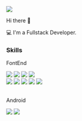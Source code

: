 <img src='https://i.pinimg.com/originals/c4/04/8d/c4048d7392d98eb77984144440da2e13.gif' />

Hi there 👋

💻 I'm a Fullstack Developer.

### Skills

FontEnd
<div>
<img src="https://img.shields.io/badge/javascript-%23323330.svg?style=for-the-badge&logo=javascript&logoColor=%23F7DF1E"/>
<img src="https://img.shields.io/badge/typescript-%23007ACC.svg?style=for-the-badge&logo=typescript&logoColor=white"/>
<img src="https://img.shields.io/badge/html5-%23E34F26.svg?style=for-the-badge&logo=html5&logoColor=white"/>
<img src="https://img.shields.io/badge/css3-%231572B6.svg?style=for-the-badge&logo=css3&logoColor=white"/>

</div>

<div>
<img src="https://img.shields.io/badge/react-%2320232a.svg?style=for-the-badge&logo=react&logoColor=%2361DAFB"/>
<img src="https://img.shields.io/badge/react_native-%2320232a.svg?style=for-the-badge&logo=react&logoColor=%2361DAFB"/>
<img src="https://img.shields.io/badge/redux-%23593d88.svg?style=for-the-badge&logo=redux&logoColor=white"/>
<img src="https://img.shields.io/badge/webpack-%238DD6F9.svg?style=for-the-badge&logo=webpack&logoColor=black"/>
<img src="https://img.shields.io/badge/Babel-F9DC3e?style=for-the-badge&logo=babel&logoColor=black" />
</div>

</br>

Android
<div>
<img src="https://img.shields.io/badge/java-%23ED8B00.svg?style=for-the-badge&logo=openjdk&logoColor=white"/>
<img src="https://img.shields.io/badge/Android-3DDC84?style=for-the-badge&logo=android&logoColor=white"/>
</div>


<!-- 
**zeyios/zeyios** is a ✨ _special_ ✨ repository because its `README.md` (this file) appears on your GitHub profile.


Here are some ideas to get you started:


- 🔭 I’m currently working on ...

- 🌱 I’m currently learning ... 
- 👯 I’m looking to collaborate on ...

- 🤔 I’m looking for help with ...

- 💬 Ask me about ... 
- 📫 How to reach me: ... 
- 😄 Pronouns: ... 
- ⚡ Fun fact: ... 
-->
